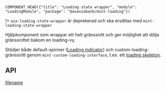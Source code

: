 `COMPONENT_HEAD({"title": "Loading state wrapper", "module": "LoadingModule", "package": "@avanzabank/mint-loading"})`



!> `aza-loading-state-wrapper` är deprekerad och ska ersättas med `mint-loading-state-wrapper`

Hjälpkomponent som wrappar ett helt gränssnitt och ger möjlighet att dölja gränssnittet bakom en loading-vy.

Stödjer både default-spinner ([Loading indicator](loading-indicator)) och custom-loading-gränssnitt genom `mint-custom-loading-interface`,
t.ex. ett [loading skeleton](loading-skeleton).

<div class="component-example-container" data-example-path="/mint/loading/#/dj?component=mint-loading-state-wrapper&isLoading=true&ngContent=Lorem%2520ipsum%2520dolor%2520sit%2520amet&showOverlayImmediately=true"></div>

## API
<div class="component-library-api" data-package-name="loading" data-show-only-components="mint-loading-state-wrapper; mint-custom-loading-interface"></div>



[filename](includes/_componentFooter.md ':include')
